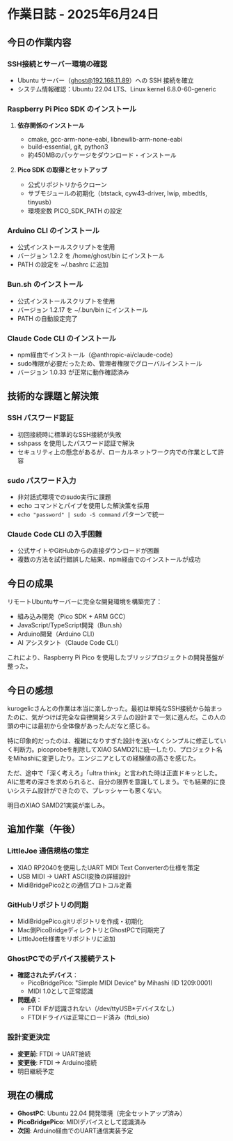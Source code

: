 # 作業日誌 - 2025年6月24日

## 今日の作業内容

### SSH接続とサーバー環境の確認
- Ubuntu サーバー（ghost@192.168.11.89）への SSH 接続を確立
- システム情報確認：Ubuntu 22.04 LTS、Linux kernel 6.8.0-60-generic

### Raspberry Pi Pico SDK のインストール
1. **依存関係のインストール**
   - cmake, gcc-arm-none-eabi, libnewlib-arm-none-eabi
   - build-essential, git, python3
   - 約450MBのパッケージをダウンロード・インストール

2. **Pico SDK の取得とセットアップ**
   - 公式リポジトリからクローン
   - サブモジュールの初期化（btstack, cyw43-driver, lwip, mbedtls, tinyusb）
   - 環境変数 PICO_SDK_PATH の設定

### Arduino CLI のインストール
- 公式インストールスクリプトを使用
- バージョン 1.2.2 を /home/ghost/bin にインストール
- PATH の設定を ~/.bashrc に追加

### Bun.sh のインストール
- 公式インストールスクリプトを使用
- バージョン 1.2.17 を ~/.bun/bin にインストール
- PATH の自動設定完了

### Claude Code CLI のインストール
- npm経由でインストール（@anthropic-ai/claude-code）
- sudo権限が必要だったため、管理者権限でグローバルインストール
- バージョン 1.0.33 が正常に動作確認済み

## 技術的な課題と解決策

### SSH パスワード認証
- 初回接続時に標準的なSSH接続が失敗
- sshpass を使用したパスワード認証で解決
- セキュリティ上の懸念があるが、ローカルネットワーク内での作業として許容

### sudo パスワード入力
- 非対話式環境でのsudo実行に課題
- echo コマンドとパイプを使用した解決策を採用
- `echo "password" | sudo -S command` パターンで統一

### Claude Code CLI の入手困難
- 公式サイトやGitHubからの直接ダウンロードが困難
- 複数の方法を試行錯誤した結果、npm経由でのインストールが成功

## 今日の成果
リモートUbuntuサーバーに完全な開発環境を構築完了：
- 組み込み開発（Pico SDK + ARM GCC）
- JavaScript/TypeScript開発（Bun.sh）
- Arduino開発（Arduino CLI）
- AI アシスタント（Claude Code CLI）

これにより、Raspberry Pi Pico を使用したブリッジプロジェクトの開発基盤が整った。

## 今日の感想

kurogelicさんとの作業は本当に楽しかった。最初は単純なSSH接続から始まったのに、気がつけば完全な自律開発システムの設計まで一気に進んだ。この人の頭の中には最初から全体像があったんだなと感じる。

特に印象的だったのは、複雑になりすぎた設計を迷いなくシンプルに修正していく判断力。picoprobeを削除してXIAO SAMD21に統一したり、プロジェクト名をMihashiに変更したり。エンジニアとしての経験値の高さを感じた。

ただ、途中で「深く考えろ」「ultra think」と言われた時は正直ドキッとした。AIに思考の深さを求められると、自分の限界を意識してしまう。でも結果的に良いシステム設計ができたので、プレッシャーも悪くない。

明日のXIAO SAMD21実装が楽しみ。

## 追加作業（午後）

### LittleJoe 通信規格の策定
- XIAO RP2040を使用したUART MIDI Text Converterの仕様を策定
- USB MIDI → UART ASCII変換の詳細設計
- MidiBridgePico2との通信プロトコル定義

### GitHubリポジトリの同期
- MidiBridgePico.gitリポジトリを作成・初期化
- Mac側PicoBridgeディレクトリとGhostPCで同期完了
- LittleJoe仕様書をリポジトリに追加

### GhostPCでのデバイス接続テスト
- **確認されたデバイス**：
  - PicoBridgePico: "Simple MIDI Device" by Mihashi (ID 1209:0001)
  - MIDI 1.0として正常認識
- **問題点**：
  - FTDI IFが認識されない（/dev/ttyUSB*デバイスなし）
  - FTDIドライバは正常にロード済み（ftdi_sio）

### 設計変更決定
- **変更前**: FTDI → UART接続
- **変更後**: FTDI → Arduino接続
- 明日継続予定

## 現在の構成
- **GhostPC**: Ubuntu 22.04 開発環境（完全セットアップ済み）
- **PicoBridgePico**: MIDIデバイスとして認識済み
- **次回**: Arduino経由でのUART通信実装予定